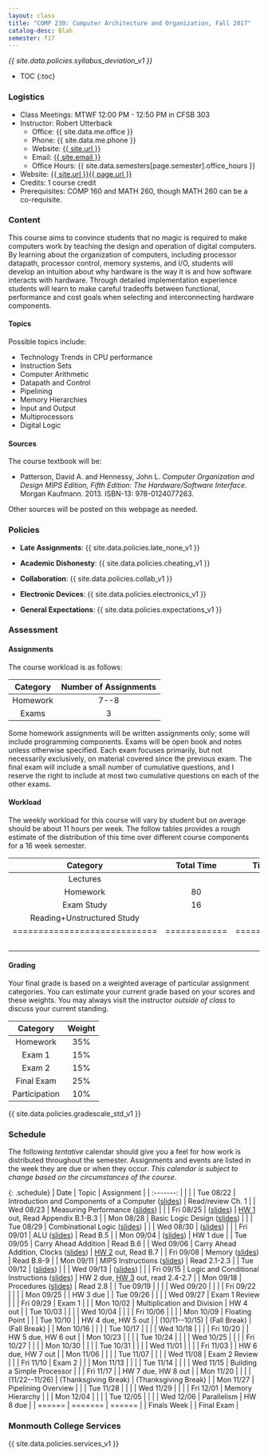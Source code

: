 ```yaml
---
layout: class
title: "COMP 230: Computer Architecture and Organization, Fall 2017"
catalog-desc: Blah
semester: f17
---
```


*{{ site.data.policies.syllabus_deviation_v1 }}*

* TOC
{:toc}

### Logistics

* Class Meetings: MTWF 12:00 PM - 12:50 PM in CFSB 303
* Instructor: Robert Utterback
  * Office: {{ site.data.me.office }}
  * Phone: {{ site.data.me.phone }}
  * Website: <a href="{{ site.url }}">{{ site.url }}</a>
  * Email: <a href="mailto:{{ site.email }}">{{ site.email }}</a>
  * Office Hours: {{ site.data.semesters[page.semester].office_hours }}
* Website: <a href="{{ site.url }}{{ page.url }}">{{ site.url }}{{ page.url }}</a>
* Credits: 1 course credit
* Prerequisites: COMP 160 and MATH 260, though MATH 260 can be a co-requisite.

### Content

This course aims to convince students that no magic is required to
make computers work by teaching the design and operation of digital
computers. By learning about the organization of computers, including
processor datapath, processor control, memory systems, and I/O,
students will develop an intuition about why hardware is the way it is
and how software interacts with hardware. Through detailed
implementation experience students will learn to make careful
tradeoffs between functional, performance and cost goals when
selecting and interconnecting hardware components.

#### Topics

Possible topics include:

* Technology Trends in CPU performance
* Instruction Sets
* Computer Arithmetic
* Datapath and Control
* Pipelining
* Memory Hierarchies
* Input and Output
* Multiprocessors
* Digital Logic

#### Sources

The course textbook will be:

* Patterson, David A. and Hennessy, John L. *Computer Organization and
Design MIPS Edition, Fifth Edition: The Hardware/Software
Interface*. Morgan Kaufmann. 2013. ISBN-13: 978-0124077263.

Other sources will be posted on this webpage as needed.

### Policies

* **Late Assignments**: {{ site.data.policies.late_none_v1 }}

* **Academic Dishonesty**: {{ site.data.policies.cheating_v1 }}

* **Collaboration**: {{ site.data.policies.collab_v1 }}

* **Electronic Devices**: {{ site.data.policies.electronics_v1 }}

* **General Expectations**: {{ site.data.policies.expectations_v1 }}

### Assessment

#### Assignments

The course workload is as follows:

| Category | Number of Assignments |
| :-----:  |             :-------: |
| Homework |                  7--8 |
| Exams    |                     3 |

Some homework assignments will be written assignments only; some will
include programming components. Exams will be open book and notes
unless otherwise specified. Each exam focuses primarily, but not
necessarily exclusively, on material covered since the previous
exam. The final exam will include a small number of cumulative
questions, and I reserve the right to include at most two cumulative
questions on each of the other exams.

#### Workload

The weekly workload for this course will vary by student but on
average should be about 11 hours per week. The follow tables provides
a rough estimate of the distribution of this time over different
course components for a 16 week semester.

| Category                     | Total Time   |     Time/week (hours) |
| :-----:                      | :-------:    |   :-----------------: |
| Lectures                     |              |                     3 |
| Homework                     | 80           |                     5 |
| Exam Study                   | 16           |                     1 |
| Reading+Unstructured Study   |              |                     2 |
| ============================ | ============ | ===================== |
|                              |              |                    11 |

#### Grading

Your final grade is based on a weighted average of particular
assignment categories. You can estimate your current grade based on
your scores and these weights. You may always visit the instructor
*outside of class* to discuss your current standing.

| Category      |    Weight |
| :-----:       | :-------: |
| Homework      |       35% |
| Exam 1        |       15% |
| Exam 2        |       15% |
| Final Exam    |       25% |
| Participation |       10% |

{{ site.data.policies.gradescale_std_v1 }}

### Schedule
The following *tentative* calendar should give you a feel for how work is
distributed throughout the semester. Assignments and events are listed
in the week they are due or when they occur. *This calendar is subject
to change based on the circumstances of the course*.

{: .schedule}
| Date           | Topic                                                            | Assignment                                    |
| :-------:      |                                                                  |                                               |
| Tue 08/22      | Introduction and Components of a Computer ([slides](./L01.pptx)) | Read/review Ch. 1                             |
| Wed 08/23      | Measuring Performance ([slides](./L02.pptx))                     |                                               |
| Fri 08/25      | ([slides](./L03.pptx))                                           | [HW 1](./hw1.pdf) out, Read Appendix B.1-B.3  |
| Mon 08/28      | Basic Logic Design ([slides](./L04.pptx))                        |                                               |
| Tue 08/29      | Combinational Logic ([slides](L05.pptx))                         |                                               |
| Wed 08/30      | ([slides](L06.pptx))                                             |                                               |
| Fri 09/01      | ALU ([slides](L07.pptx))                                         | Read B.5                                      |
| Mon 09/04      | ([slides](L08.pptx))                                             | HW 1 due                                      |
| Tue 09/05      | Carry Ahead Addition                                             | Read B.6                                      |
| Wed 09/06      | Carry Ahead Addition, Clocks ([slides](L09-10.pptx))             | [HW 2](./hw2.pdf) out, Read B.7               |
| Fri 09/08      | Memory ([slides](L11.pptx))                                      | Read B.8-9                                    |
| Mon 09/11      | MIPS Instructions ([slides](L12.pptx))                           | Read 2.1-2.3                                  |
| Tue 09/12      | ([slides](L13.pptx))                                             |                                               |
| Wed 09/13      | ([slides](L14.pptx))                                             |                                               |
| Fri 09/15      | Logic and Conditional Instructions ([slides](L15.pptx))          | HW 2 due, [HW 3](./hw3.pdf) out, read 2.4-2.7 |
| Mon 09/18      | Procedures ([slides](L16.pptx))                                  | Read 2.8                                      |
| Tue 09/19      |                                                                  |                                               |
| Wed 09/20      |                                                                  |                                               |
| Fri 09/22      |                                                                  |                                               |
| Mon 09/25      |                                                                  | HW 3 due                                      |
| Tue 09/26      |                                                                  |                                               |
| Wed 09/27      | Exam 1  Review                                                   |                                               |
| Fri 09/29      | Exam 1                                                           |                                               |
| Mon 10/02      | Multiplication and Division                                      | HW 4 out                                      |
| Tue 10/03      |                                                                  |                                               |
| Wed 10/04      |                                                                  |                                               |
| Fri 10/06      |                                                                  |                                               |
| Mon 10/09      | Floating Point                                                   |                                               |
| Tue 10/10      |                                                                  | HW 4 due, HW 5 out                            |
| (10/11--10/15) | (Fall Break)                                                     | (Fall Break)                                  |
| Mon 10/16      |                                                                  |                                               |
| Tue 10/17      |                                                                  |                                               |
| Wed 10/18      |                                                                  |                                               |
| Fri 10/20      |                                                                  | HW 5 due, HW 6 out                            |
| Mon 10/23      |                                                                  |                                               |
| Tue 10/24      |                                                                  |                                               |
| Wed 10/25      |                                                                  |                                               |
| Fri 10/27      |                                                                  |                                               |
| Mon 10/30      |                                                                  |                                               |
| Tue 10/31      |                                                                  |                                               |
| Wed 11/01      |                                                                  |                                               |
| Fri 11/03      |                                                                  | HW 6 due, HW 7 out                            |
| Mon 11/06      |                                                                  |                                               |
| Tue 11/07      |                                                                  |                                               |
| Wed 11/08      | Exam 2 Review                                                    |                                               |
| Fri 11/10      | Exam 2                                                           |                                               |
| Mon 11/13      |                                                                  |                                               |
| Tue 11/14      |                                                                  |                                               |
| Wed 11/15      | Building a Simple Processor                                      |                                               |
| Fri 11/17      |                                                                  | HW 7 due, HW 8 out                            |
| Mon 11/20      |                                                                  |                                               |
| (11/22--11/26) | (Thanksgiving Break)                                             | (Thanksgiving Break)                          |
| Mon 11/27      | Pipelining Overview                                              |                                               |
| Tue 11/28      |                                                                  |                                               |
| Wed 11/29      |                                                                  |                                               |
| Fri 12/01      | Memory Hierarchy                                                 |                                               |
| Mon 12/04      |                                                                  |                                               |
| Tue 12/05      |                                                                  |                                               |
| Wed 12/06      | Parallelism                                                      | HW 8 due                                      |
| ======         | =======                                                          | ======                                        |
| Finals Week    |                                                                  | Final Exam                                    |

### Monmouth College Services

{{ site.data.policies.services_v1 }}

<!-- Local Variables: -->
<!-- eval: (orgtbl-mode) -->
<!-- End: -->
